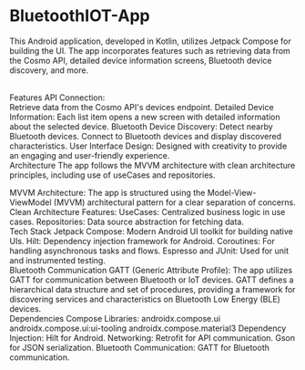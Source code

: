 # BluetoothIOT-App

This Android application, developed in Kotlin, utilizes Jetpack Compose for building the UI. The app incorporates features such as retrieving data from the Cosmo API, detailed device information screens, Bluetooth device discovery, and more.

<br>
Features
API Connection: <br>
Retrieve data from the Cosmo API's devices endpoint.
Detailed Device Information:
Each list item opens a new screen with detailed information about the selected device.
Bluetooth Device Discovery:
Detect nearby Bluetooth devices.
Connect to Bluetooth devices and display discovered characteristics.
User Interface Design:
Designed with creativity to provide an engaging and user-friendly experience.
<br>
Architecture
The app follows the MVVM architecture with clean architecture principles, including use of useCases and repositories.

MVVM Architecture:
The app is structured using the Model-View-ViewModel (MVVM) architectural pattern for a clear separation of concerns.
Clean Architecture Features:
UseCases: Centralized business logic in use cases.
Repositories: Data source abstraction for fetching data.
<br>
Tech Stack
Jetpack Compose: Modern Android UI toolkit for building native UIs.
Hilt: Dependency injection framework for Android.
Coroutines: For handling asynchronous tasks and flows.
Espresso and JUnit: Used for unit and instrumented testing.
<br>
Bluetooth Communication
GATT (Generic Attribute Profile):
The app utilizes GATT for communication between Bluetooth or IoT devices.
GATT defines a hierarchical data structure and set of procedures, providing a framework for discovering services and characteristics on Bluetooth Low Energy (BLE) devices.
<br>
Dependencies
Compose Libraries:
androidx.compose.ui
androidx.compose.ui:ui-tooling
androidx.compose.material3
Dependency Injection:
Hilt for Android.
Networking:
Retrofit for API communication.
Gson for JSON serialization.
Bluetooth Communication:
GATT for Bluetooth communication.
